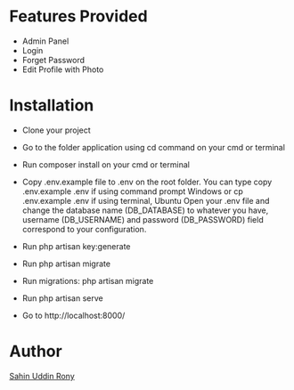 # Features Provided
- Admin Panel
- Login
- Forget Password
- Edit Profile with Photo

# Installation
- Clone your project
- Go to the folder application using cd command on your cmd or terminal
- Run composer install on your cmd or terminal
- Copy .env.example file to .env on the root folder. You can type copy .env.example .env if using command prompt Windows or cp .env.example .env if using terminal, Ubuntu
Open your .env file and change the database name (DB_DATABASE) to whatever you have, username (DB_USERNAME) and password (DB_PASSWORD) field correspond to your configuration.

- Run php artisan key:generate
- Run php artisan migrate
- Run migrations:
    php artisan migrate
- Run php artisan serve
- Go to http://localhost:8000/


# Author

[Sahin Uddin Rony](https://www.linkedin.com/in/sahinuddinrony/)
